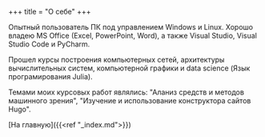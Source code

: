 +++
title = "О себе"
+++

Опытный пользователь ПК под управлением Windows и Linux. Хорошо владею MS Office (Excel, PowerPoint, Word), а также Visual Studio, Visual Studio Code и PyCharm.

Прошел курсы построения компьютерных сетей, архитектуры вычислительных систем, компьютерной графики и data science (Язык програмирования Julia).

Темами моих курсовых работ являлись: "Аланиз средств и методов машинного зрения", "Изучение и использование конструктора сайтов Hugo".

[На главную]({{<ref "_index.md">}})